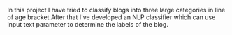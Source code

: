 In this project I have tried to classify blogs into three large categories in line of age bracket.After that I've developed an NLP classifier which can use input text parameter to determine the labels of the blog. 
